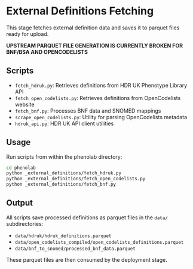 # External Definitions Fetching

This stage fetches external definition data and saves it to parquet files ready for upload.

**UPSTREAM PARQUET FILE GENERATION IS CURRENTLY BROKEN FOR BNF/BSA AND OPENCODELISTS**

## Scripts

- `fetch_hdruk.py`: Retrieves definitions from HDR UK Phenotype Library API
- `fetch_open_codelists.py`: Retrieves definitions from OpenCodelists website
- `fetch_bnf.py`: Processes BNF data and SNOMED mappings
- `scrape_open_codelists.py`: Utility for parsing OpenCodelists metadata
- `hdruk_api.py`: HDR UK API client utilities

## Usage

Run scripts from within the phenolab directory:

```bash
cd phenolab
python _external_definitions/fetch_hdruk.py
python _external_definitions/fetch_open_codelists.py
python _external_definitions/fetch_bnf.py
```

## Output

All scripts save processed definitions as parquet files in the `data/` subdirectories:
- `data/hdruk/hdruk_definitions.parquet`
- `data/open_codelists_compiled/open_codelists_definitions.parquet`
- `data/bnf_to_snomed/processed_bnf_data.parquet`

These parquet files are then consumed by the deployment stage.
